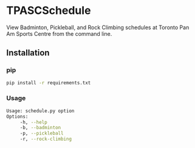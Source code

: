 # TPASCSchedule
View Badminton, Pickleball, and Rock Climbing schedules at Toronto Pan Am Sports Centre from the command line.

## Installation
### pip
```sh
pip install -r requirements.txt
```

### Usage
```sh
Usage: schedule.py option
Options:
	 -h, --help
	 -b, --badminton
	 -p, --pickleball
	 -r, --rock-climbing
```
